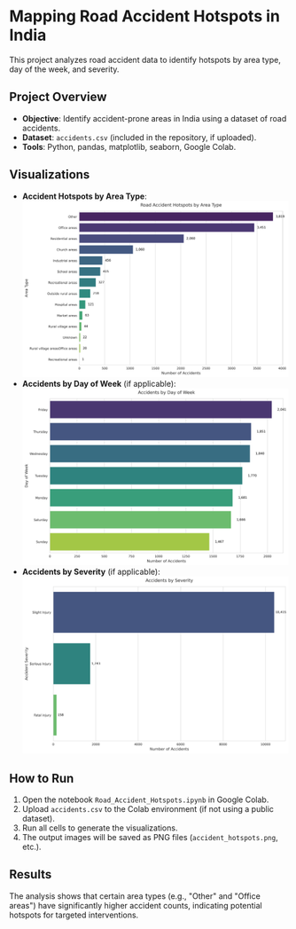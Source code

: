 # Mapping Road Accident Hotspots in India
This project analyzes road accident data to identify hotspots by area type, day of the week, and severity. 
## Project Overview
- **Objective**: Identify accident-prone areas in India using a dataset of road accidents.
- **Dataset**: `accidents.csv` (included in the repository, if uploaded).
- **Tools**: Python, pandas, matplotlib, seaborn, Google Colab.

## Visualizations
- **Accident Hotspots by Area Type**:
  ![Accident Hotspots](accident_hotspots.png)
- **Accidents by Day of Week** (if applicable):
  ![Accidents by Day](accidents_by_day.png)
- **Accidents by Severity** (if applicable):
  ![Accidents by Severity](accidents_by_severity.png)

## How to Run
1. Open the notebook `Road_Accident_Hotspots.ipynb` in Google Colab.
2. Upload `accidents.csv` to the Colab environment (if not using a public dataset).
3. Run all cells to generate the visualizations.
4. The output images will be saved as PNG files (`accident_hotspots.png`, etc.).

## Results
The analysis shows that certain area types (e.g., "Other" and "Office areas") have significantly higher accident counts, indicating potential hotspots for targeted interventions.

